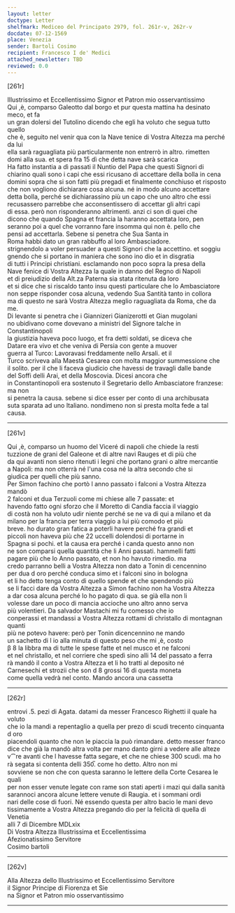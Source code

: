 ```yaml
---
layout: letter
doctype: Letter
shelfmark: Mediceo del Principato 2979, fol. 261r-v, 262r-v
docdate: 07-12-1569
place: Venezia
sender: Bartoli Cosimo
recipient: Francesco I de' Medici
attached_newsletter: TBD
reviewed: 0.0
---
```


[261r]  
  
  
Illustrissimo et Eccellentissimo Signor et Patron mio osservantissimo  
Qui ,è, comparso Galeotto dal borgo et pur questa mattina ha desinato meco, et fa  
un gran dolersi del Tutolino dicendo che egli ha voluto che segua tutto quello  
che è, seguito nel venir qua con la Nave tenice di Vostra Altezza ma perché da lui  
ella sarà raguagliata più particularmente non entrerrò in altro. rimetten  
domi alla sua. et spera fra 15 dì che detta nave sarà scarica  
Ha fatto instantia a dì passati il Nuntio del Papa che questi Signori di  
chiarino quali sono i capi che essi ricusano di accettare della bolla in cena  
domini sopra che si son fatti più pregadi et finalmente conchiuso et risposto  
che non vogliono dichiarare cosa alcuna. né in modo alcuno accettare  
detta bolla, perché se dichiarassino più un capo che uno altro che essi  
recusassero parrebbe che acconsentissero di accettar gli altri capi  
di essa. però non risponderanno altrimenti. anzi ci son di quei che  
dicono che quando Spagna et francia la haranno accettata loro, pen  
seranno poi a quel che vorranno fare insomma qui non è. pello che  
pensi ad accettarla. Sebene si penetra che Sua Santa in  
Roma habbi dato un gran rabbuffo al loro Ambasciadore.  
strignendolo a voler persuader a questi Signori che la accettino. et soggiu  
gnendo che si portano in maniera che sono ino dio et in disgratia  
di tutti i Principi christiani. esclamando non poco sopra la presa della  
Nave fenice di Vostra Altezza la quale in danno del Regno di Napoli  
et di preiudizio della Alt.za Paterna sia stata ritenuta da loro  
et si dice che si riscaldo tanto insu questi particulare che lo Ambasciatore  
non seppe risponder cosa alcuna, vedendo Sua Santità tanto in collora  
ma di questo ne sarà Vostra Altezza meglio raguagliata da Roma, che da me.  
Di levante si penetra che i Giannizeri Gianizerotti et Gian mugolani  
no ubidivano come dovevano a ministri del Signore talche in Constantinopoli  
la giustizia haveva poco luogo, et fra detti soldati, se diceva che  
Datare era vivo et che veniva di Persia con gente a muover  
guerra al Turco: Lavoravasi freddamente nello Arsali. et il  
Turco scriveva alla Maestà Cesarea con molta maggior summessione che  
il solito. per il che li faceva giudicio che havessi de travagli dalle bande  
del Soffi delli Arai, et della Moscovia. Dicesi ancora che  
in Constantinopoli era sostenuto il Segretario dello Ambasciatore franzese: ma non  
si penetra la causa. sebene si dice esser per conto di una archibusata  
suta sparata ad uno Italiano. nondimeno non si presta molta fede a tal causa.  
  
---  

[261v]  
  
  
Qui ,è, comparso un huomo del Viceré di napoli che chiede la resti  
tuzzione de grani del Galeone et di altre navi Rauges et di più che  
da qui avanti non sieno ritenuti i legni che portano grani o altre mercantie  
a Napoli: ma non otterrà né l'una cosa né la altra secondo che si  
giudica per quelli che più sanno.  
Per Simon fachino che portò l anno passato i falconi a Vostra Altezza mandò  
2 falconi et dua Terzuoli come mi chiese alle 7 passate: et  
havendo fatto ogni sforzo che il Moretto di Candia faccia il viaggio  
di costà non ha voluto udir niente perché se ne va di qui a milano et da  
milano per la francia per terra viaggio a lui più comodo et più  
breve. ho durato gran fatica a poterli havere perché fra grandi et  
piccoli non haveva più che 22 uccelli dolendosi di portarne in  
Spagna si pochi. et la causa era perché i canda questo anno non  
ne son comparsi quella quantità che li Anni passati. hammelli fatti  
pagare più che lo Anno passato, et non ho havuto rimedio. ma  
credo parranno belli a Vostra Altezza non dato a Tonin di cencennino  
per dua d oro perché conduca simo et i falconi sino in bologna  
et li ho detto tenga conto di quello spende et che spendendo più  
se li facci dare da Vostra Altezza a Simon fachino non ha Vostra Altezza  
a dar cosa alcuna perché lo ho pagato di qua. se già ella non li  
volesse dare un poco di mancia accioche uno altro anno serva  
più volentieri. Da salvador Mastachi mi fu comesso che io  
conperassi et mandassi a Vostra Altezza rottami di christallo di montagnan quanti  
più ne potevo havere: però per Tonin dicencennino ne mando  
un sachetto di l io alla minuta di questo peso che mi ,è, costo  
β 8 la libbra ma di tutte le spese fatte et nel musco et ne falconi  
et nel christallo, et nel corriere che spedì sino alli 14 del passato a ferra  
rà mandò il conto a Vostra Altezza et li ho tratti al deposito né  
Carnesechi et strozii che son d 8 grossi 16 di questa moneta  
come quella vedrà nel conto. Mando ancora una cassetta  
  
---  

[262r]  
  
  
entrovi .5. pezi di Agata. datami da messer Francesco Righetti il quale ha voluto  
che io la mandi a repentaglio a quella per prezo di scudi trecento cinquanta d oro  
piacendoli quanto che non le piaccia la può rimandare. detto messer franco  
dice che già la mandò altra volta per mano danto girni a vedere alle alteze  
v⁀re avanti che l havesse fatta segare, et che ne chiese 300 scudi. ma ho  
rà segata si contenta delli 350̅. come ho detto. Altro non mi  
sovviene se non che con questa saranno le lettere della Corte Cesarea le quali  
per non esser venute legate con rame son stati aperti i mazi qui dalla sanità  
sarannoci ancora alcune lettere venute di Raugia. et i sommani ordi  
nari delle cose di fuori. Né essendo questa per altro bacio le mani devo  
tissimamente a Vostra Altezza pregando dio per la felicità di quella di Venetia  
alli 7 di Dicembre MDLxix  
Di Vostra Altezza Illustrissima et Eccellentissima  
Afezionatissimo Servitore  
Cosimo bartoli  
  
---  

[262v]  
  
  
Alla Altezza dello Illustrissimo et Eccellentissimo Servitore  
il Signor Principe di Fiorenza et Sie  
na Signor et Patron mio osservantissimo  
  
---  

